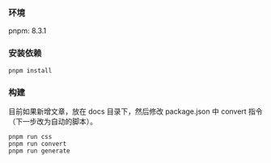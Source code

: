 ### 环境
pnpm: 8.3.1

### 安装依赖
```
pnpm install
```

### 构建
目前如果新增文章，放在 docs 目录下，然后修改 package.json 中 convert 指令（下一步改为自动的脚本）。

```
pnpm run css
pnpm run convert
pnpm run generate
```
